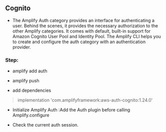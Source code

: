 ## Cognito

- The Amplify Auth category provides an interface for authenticating a user. Behind the scenes, it provides the necessary authorization to the other Amplify categories. It comes with default, built-in support for Amazon Cognito User Pool and Identity Pool. The Amplify CLI helps you to create and configure the auth category with an authentication provider.

### Step:

- amplify add auth 

- amplify push

- add dependencies
>  implementation 'com.amplifyframework:aws-auth-cognito:1.24.0'

- Initialize Amplify Auth  :Add the Auth plugin before calling Amplify.configure

- Check the current auth session.



